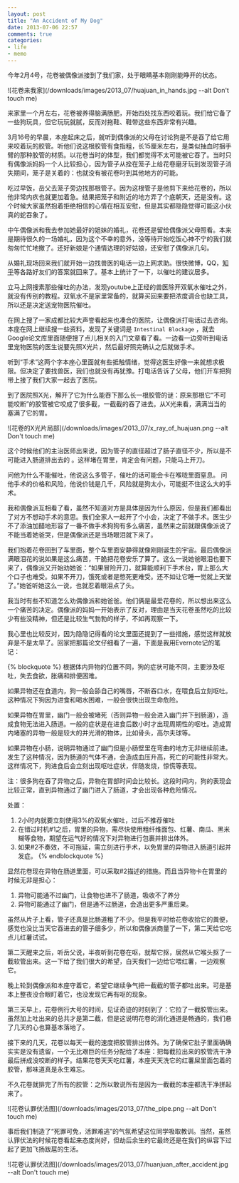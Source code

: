 ```yaml
---
layout: post
title: "An Accident of My Dog"
date: 2013-07-06 22:57
comments: true
categories:
- life
- memo
---
```


今年2月4号，花卷被偶像派接到了我们家，处于眼睛基本刚刚能睁开的状态。

![花卷来我家](/downloads/images/2013_07/huajuan_in_hands.jpg --alt Don't touch me)

来家里一个月左右，花卷被养得脑满肠肥，开始四处找东西咬着玩。我们给它备了一些狗玩具，但它玩玩就腻，反而对拖鞋、鞋带这些东西非常有兴趣。

3月16号的早晨，本座起床之后，就听到偶像派的父母在讨论狗是不是吞了给它用来咬着玩的胶管。听他们说这根胶管有食指粗，长15厘米左右，是类似抽血时捆手臂的那种胶管的材质。以花卷当时的体型，我们都觉得不太可能被它吞了。当时只有偶像派妈妈一个人比较担心，因为管子从拴在笼子上给花卷磨牙玩到发现管子消失期间，笼子是关着的：也就没有被花卷叼到其他地方的可能。

吃过早饭，岳父去笼子旁边找那根管子。因为这根管子是他剪下来给花卷的，所以他非常内疚也就更加着急。结果把笼子和附近的地方弄了个底朝天，还是没有。这个时候大家虽然抱着拒绝相信的心情在相互安慰，但是其实都隐隐觉得可能这小伙真的蛇吞象了。

中午偶像派和我去参加她最好的姐妹的婚礼，花卷还是留给偶像派父母照看。本来是期待很久的一场婚礼，因为这个不幸的意外，没等待开始吃饭心神不宁的我们就匆匆忙忙地撤了。还好新娘是个通情达理的好姑娘，还安慰了偶像派几句。

从婚礼现场回来我们就开始一边找兽医的电话一边上网求助。很快微博，QQ，[知乎](http://www.zhihu.com/question/20854890)等各路好友们的答案就回来了。基本上统计了一下，以催吐的建议居多。

立马上网搜素那些催吐的办法，发现youtube上正经的兽医除开双氧水催吐之外，就没有传别的教程。双氧水不是家里常备的，就算买回来要把浓度调合也缺工具，所以还是决定送宠物医院催吐。

在网上搜了一家成都比较大声誉看起来也凑合的医院，让偶像派打电话过去咨询。本座在网上继续搜一些资料，发现了关键词是 `Intestinal Blockage` ，就去Google论文库里面随便搜了点儿相关的入门文章看了看。一边看一边旁听到电话里宠物医院的医生说要先照X光片，然后最好照完确认之后就做手术。

听到“手术”这两个字本座心里面就有些抵触情绪，觉得这医生好像一来就想求极限。但决定了要找兽医，我们也就没有再犹豫。打电话告诉了父母，他们开车把狗带上接了我们大家一起去了医院。

到了医院照X光，解开了它为什么能吞下那么长一根胶管的谜：原来那根它“不可能咬断”的胶管被它咬成了很多截，一截截的吞了进去。从X光来看，满满当当的塞满了它的胃。

![花卷的X光片局部](/downloads/images/2013_07/x_ray_of_huajuan.png --alt Don't touch me)

这个时候他们的主治医师出来说，因为管子的直径超过了肠子直径不少，所以是不可能进入肠道排出去的 。这样堵在胃里，肯定会有问题，只能马上开刀。

问他为什么不能催吐，他说这么多管子，催吐的话可能会卡在喉咙里面窒息。
问他手术的价格和风险，他说价钱是几千，风险就是狗太小，可能挺不住这么大的手术。

我和偶像派互相看了看，虽然不知道对方是具体是因为什么原因，但是我们都看出了对方不想动手术的意思。我们全家人一起开了个小会，决定了不做手术。医生少不了添油加醋地形容了一番不做手术狗狗有多么痛苦，虽然来之前就跟偶像派说了不能当着她爸哭，但是偶像派还是当场眼泪就下来了。

我们抱着花卷回到了车里面，整个车里面安静得就像刚刚诞生的宇宙。最后偶像派满眼泪花的说如果是这么痛苦，干脆把花卷安乐了算了。这么一说她爸眼泪也要下来了，偶像派又开始劝她爸：“如果冒险开刀，就算能顺利下手术台，胃上那么大个口子也难受。如果不开刀，饿死或者是憋死更难受。还不如让它睡一觉就上天堂了。”她爸听她这么一说，也就忍着眼泪点了头。

我当时有些不知道怎么劝偶像派和她爸爸。他们俩是最爱花卷的，所以想出来这么一个痛苦的决定。偶像派的妈妈一开始表示了反对，理由是当天花卷虽然吃的比较少有些没精神，但还是比较生气勃勃的样子，不如再观察一下。

我心里也比较反对，因为隐隐记得看的论文里面还提到了一些措施，感觉这样就放弃是不是太早了。回家把那篇论文仔细看了一遍，下面是我用Evernote记的笔记：

{% blockquote %}
根据体内异物的位置不同，狗的症状可能不同，主要涉及呕吐，失去食欲，胀痛和排便困难。

如果异物还在食道内，狗一般会舔自己的嘴唇，不断吞口水，在喂食后立刻呕吐。这种情况下狗因为进食和喝水困难，一般会很快出现生命危险。

如果异物在胃里，幽门一般会被堵死（否则异物一般会进入幽门并下到肠道），造成食物无法进入肠道。一般的症状是在进食后数小时才出现周期性的呕吐。造成胃内堵塞的异物一般是较大的并光滑的物体，比如骨头，高尔夫球等。

如果异物在小肠，说明异物通过了幽门但是小肠壁里在弯曲的地方无非继续前进。发生了这种情况，因为肠道的气体不通，会造成血压升高，死亡的可能性非常大。这样情况下，狗进食后会立刻出现呕吐症状，伴随发烧，惊慌等表现。

注：很多狗在吞了异物之后，异物在胃部时间会比较长。这段时间内，狗的表现会比较正常，直到异物通过了幽门进入了肠道，才会出现各种危险情况。

处置：

1. 2小时内就要立刻使用3%的双氧水催吐，过后不推荐催吐
2. 在错过时机#1之后，胃里的异物，需尽快使用粗纤维面包、红薯、南瓜、黑米糊等食物，期望在运气好的情况下对异物进行包裹并排出体外。
3. 如果#2不奏效，不可拖延，需立刻进行手术，以免胃里的异物进入肠道引起并发症。
{% endblockquote %}

显然花卷现在异物在肠道里面，可以采取#2描述的措施。而且当异物卡在胃里的时候无非是担心：

1. 异物可能通不过幽门，让食物也进不了肠道，吸收不了养分
2. 异物可能通过了幽门，但是通不过肠道，会造出更多严重后果。

虽然从片子上看，管子还真是比肠道粗了不少。但是我平时给花卷收拾它的粪便，感觉也没比当天它吞进去的管子细多少，所以和偶像派商量了一下，第二天给它吃点儿红薯试试。

第二天醒来之后，听岳父说，半夜听到花卷在呕，就帮它抠，居然从它喉头抠了一截软管出来。这一下给了我们很大的希望，白天我们一边给它喂红薯，一边观察它。

晚上轮到偶像派和本座守着它，希望它继续争气把一截截的管子都吐出来。可是基本上整夜没合眼盯着它，也没发现它再有呕的现象。

第三天早上，花卷例行大号的时间，见证奇迹的时刻到了：它拉了一截胶管出来。虽然加上吐出来的总共才是第二截，但是这说明花卷的消化通道是畅通的，我们悬了几天的心也算基本落地了。

接下来的几天，花卷以每天一截的速度把胶管排出体外。为了确保它肚子里面确确实实是没有遗留，一个无比艰巨的任务分配给了本座：把每截拉出来的胶管洗干净最后拼成没咬断的样子。结果花卷天天吃红薯，本座天天洗它的红薯屎里面包着的胶管，那味道真是永生难忘。

不久花卷就排完了所有的胶管：之所以敢说所有是因为一截截的本座都洗干净拼起来了。

![花卷认罪伏法图](/downloads/images/2013_07/the_pipe.png --alt Don't touch me)

事后我们制造了“死罪可免，活罪难逃”的气氛希望这位同学吸取教训。当然，虽然认罪伏法的时候花卷看起来态度尚好，但劫后余生的它最终还是在我们的纵容下过起了更加飞扬跋扈的生活。

![花卷认罪伏法图](/downloads/images/2013_07/huanjuan_after_accident.jpg --alt Don't touch me)
